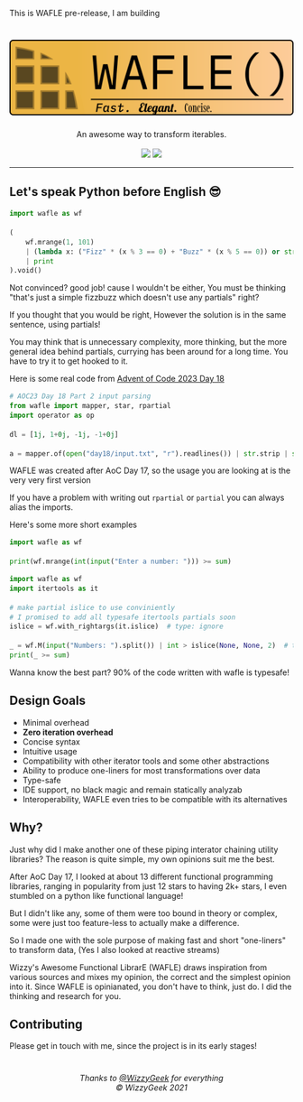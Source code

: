 This is WAFLE pre-release, I am building

<h1 align="center">
    <img src="./.github/assets/banner.svg">
</h1>


<div align="center">
    An awesome way to transform iterables.
</div>

<div align="center">
    <br/>
    <img src="https://forthebadge.com/images/badges/made-with-python.svg">
    <img src="https://forthebadge.com/images/badges/built-with-love.svg">
</div>

<hr/>

## Let's speak Python before English 😎

```py
import wafle as wf

(
    wf.mrange(1, 101)
    | (lambda x: ("Fizz" * (x % 3 == 0) + "Buzz" * (x % 5 == 0)) or str(x))
    | print
).void()
```

Not convinced? good job! cause I wouldn't be either, You must be thinking "that's just
a simple fizzbuzz which doesn't use any partials" right?

If you thought that you would be right, However the solution is in the same sentence,
using partials!

You may think that is unnecessary complexity, more thinking, but the more general idea
behind partials, currying has been around for a long time. You have to try it to get
hooked to it.

Here is some real code from [Advent of Code 2023 Day 18](https://adventofcode.com/2023/day/18)

```py
# AOC23 Day 18 Part 2 input parsing
from wafle import mapper, star, rpartial
import operator as op

dl = [1j, 1+0j, -1j, -1+0j]

a = mapper.of(open("day18/input.txt", "r").readlines()) | str.strip | str.split | rpartial(op.getitem, 2) | rpartial(op.getitem, slice(2, -1)) | (lambda k: dl[int(k[-1])] * int(k[:-1], 16))
```

WAFLE was created after AoC Day 17, so the usage you are looking at is the very very first
version

If you have a problem with writing out `rpartial` or `partial` you can always alias the
imports.

Here's some more short examples
```py
import wafle as wf

print(wf.mrange(int(input("Enter a number: "))) >= sum)
```

```py
import wafle as wf
import itertools as it

# make partial islice to use conviniently
# I promised to add all typesafe itertools partials soon
islice = wf.with_rightargs(it.islice)  # type: ignore

_ = wf.M(input("Numbers: ").split()) | int > islice(None, None, 2)  # type: ignore
print(_ >= sum)
```

Wanna know the best part? 90% of the code written with wafle is typesafe!

## Design Goals
 - Minimal overhead
 - **Zero iteration overhead**
 - Concise syntax
 - Intuitive usage
 - Compatibility with other iterator tools and some other abstractions
 - Ability to produce one-liners for most transformations over data
 - Type-safe
 - IDE support, no black magic and remain statically analyzab
 - Interoperability, WAFLE even tries to be compatible with its alternatives

## Why?

Just why did I make another one of these piping interator chaining utility libraries?
The reason is quite simple, my own opinions suit me the best.

After AoC Day 17, I looked at about 13 different functional programming libraries, ranging in
popularity from just 12 stars to having 2k+ stars, I even stumbled on a python like functional
language!

But I didn't like any, some of them were too bound in theory or complex, some were just too
feature-less to actually make a difference.

So I made one with the sole purpose of making fast and short "one-liners" to transform data,
(Yes I also looked at reactive streams)

Wizzy's Awesome Functional LibrarE (WAFLE) draws inspiration from various sources and mixes my
opinion, the correct and the simplest opinion into it. Since WAFLE is opinianated, you don't
have to think, just do. I did the thinking and research for you.

## Contributing

Please get in touch with me, since the project is in its early stages!

<div align="center">
    <h1></h1>
    <h6>Thanks to <a href="https://github.com/WizzyGeek">@WizzyGeek</a> for everything
    <br/>
    © WizzyGeek 2021</h6>
</div>
